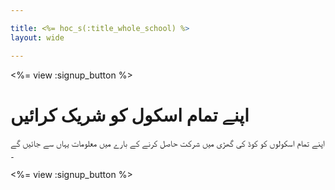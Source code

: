```yaml
---

title: <%= hoc_s(:title_whole_school) %>
layout: wide

---
```


<%= view :signup_button %>

# اپنے تمام اسکول کو شریک کرائیں

اپنے تمام اسکولوں کو کوڈ کی گھڑی میں شرکت حاصل کرنے کے بارے میں معلومات یہاں سے جائیں گے ۔

<%= view :signup_button %>